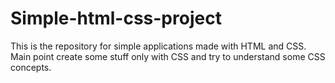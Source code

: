 # Simple-html-css-project
This is the repository for simple applications made with HTML and CSS. Main point create some stuff only with CSS and try to understand some CSS concepts.
